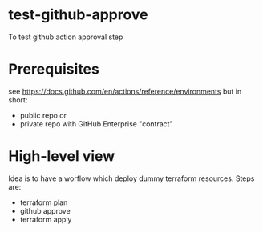 # test-github-approve
To test github action approval step

# Prerequisites
see https://docs.github.com/en/actions/reference/environments but in short:
- public repo or
- private repo with GitHub Enterprise "contract"

# High-level view
Idea is to have a worflow which deploy dummy terraform resources. Steps are:
- terraform plan
- github approve
- terraform apply
